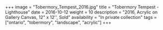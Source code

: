 +++
image = "Tobermory_Tempest_2016.jpg"
title = "Tobermory Tempest - Lighthouse"
date = 2016-10-12
weight = 10
description = "2016, Acrylic on Gallery Canvas, 12\" x 12'', Sold"
availability = "In private collection"
tags = ["ontario", "tobermory", "landscape", "acrylic"]
+++
